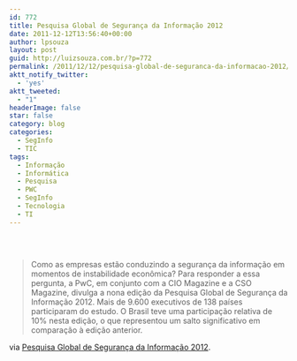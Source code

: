 ```yaml
---
id: 772
title: Pesquisa Global de Segurança da Informação 2012
date: 2011-12-12T13:56:40+00:00
author: lpsouza
layout: post
guid: http://luizsouza.com.br/?p=772
permalink: /2011/12/12/pesquisa-global-de-seguranca-da-informacao-2012/
aktt_notify_twitter:
  - 'yes'
aktt_tweeted:
  - "1"
headerImage: false
star: false
category: blog
categories:
  - SegInfo
  - TIC
tags:
  - Informação
  - Informática
  - Pesquisa
  - PWC
  - SegInfo
  - Tecnologia
  - TI
---
```

&nbsp;

<p style="text-align: center">
  <a href="https://www.pwc.com/br/giss2012"><img src='wp-content/upload/2011/12/giss-2012-capa.jpg' alt='' /></a>
</p>

> Como as empresas estão conduzindo a segurança da informação em momentos de instabilidade econômica? Para responder a essa pergunta, a PwC, em conjunto com a CIO Magazine e a CSO Magazine, divulga a nona edição da Pesquisa Global de Segurança da Informação 2012. Mais de 9.600 executivos de 138 países participaram do estudo. O Brasil teve uma participação relativa de 10% nesta edição, o que representou um salto significativo em comparação à edição anterior.

via [Pesquisa Global de Segurança da Informação 2012](https://www.pwc.com/br/giss2012).